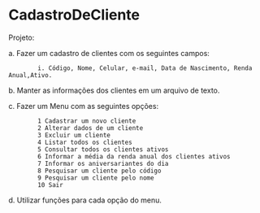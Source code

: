 # CadastroDeCliente


Projeto:

a. Fazer um cadastro de clientes com os seguintes campos:

            i. Código, Nome, Celular, e-mail, Data de Nascimento, Renda Anual,Ativo.

b. Manter as informações dos clientes em um arquivo de texto.

c. Fazer um Menu com as seguintes opções:

            1 Cadastrar um novo cliente
            2 Alterar dados de um cliente
            3 Excluir um cliente
            4 Listar todos os clientes
            5 Consultar todos os clientes ativos
            6 Informar a média da renda anual dos clientes ativos
            7 Informar os aniversariantes do dia
            8 Pesquisar um cliente pelo código
            9 Pesquisar um cliente pelo nome
            10 Sair

d. Utilizar funções para cada opção do menu.
